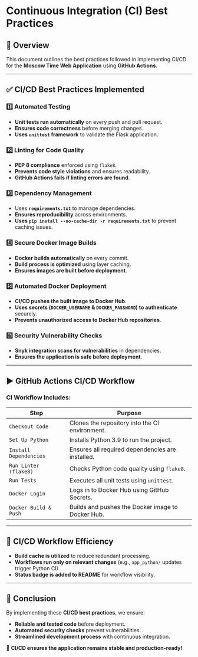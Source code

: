 # Continuous Integration (CI) Best Practices

## 📌 Overview

This document outlines the best practices followed in implementing CI/CD for the **Moscow Time Web Application** using **GitHub Actions**.

---

## ✅ CI/CD Best Practices Implemented

### **1️⃣ Automated Testing**

- **Unit tests run automatically** on every push and pull request.
- **Ensures code correctness** before merging changes.
- **Uses `unittest` framework** to validate the Flask application.

### **2️⃣ Linting for Code Quality**

- **PEP 8 compliance** enforced using `flake8`.
- **Prevents code style violations** and ensures readability.
- **GitHub Actions fails if linting errors are found**.

### **3️⃣ Dependency Management**

- Uses **`requirements.txt`** to manage dependencies.
- **Ensures reproducibility** across environments.
- **Uses `pip install --no-cache-dir -r requirements.txt`** to prevent caching issues.

### **4️⃣ Secure Docker Image Builds**

- **Docker builds automatically** on every commit.
- **Build process is optimized** using layer caching.
- **Ensures images are built before deployment**.

### **5️⃣ Automated Docker Deployment**

- **CI/CD pushes the built image to Docker Hub**.
- **Uses secrets (`DOCKER_USERNAME` & `DOCKER_PASSWORD`) to authenticate** securely.
- **Prevents unauthorized access to Docker Hub repositories**.

### **6️⃣ Security Vulnerability Checks**

- **Snyk integration scans for vulnerabilities** in dependencies.
- **Ensures the application is safe before deployment**.

---

## ▶️ GitHub Actions CI/CD Workflow

### **CI Workflow Includes:**

| **Step**             | **Purpose** |
|----------------------|------------|
| `Checkout Code`      | Clones the repository into the CI environment. |
| `Set Up Python`      | Installs Python 3.9 to run the project. |
| `Install Dependencies` | Ensures all required dependencies are installed. |
| `Run Linter (flake8)` | Checks Python code quality using `flake8`. |
| `Run Tests`         | Executes all unit tests using `unittest`. |
| `Docker Login`       | Logs in to Docker Hub using GitHub Secrets. |
| `Docker Build & Push` | Builds and pushes the Docker image to Docker Hub. |

---

## 🔄 CI/CD Workflow Efficiency

- **Build cache is utilized** to reduce redundant processing.
- **Workflows run only on relevant changes** (e.g., `app_python/` updates trigger Python CI).
- **Status badge is added to README** for workflow visibility.

---

## 🎯 Conclusion

By implementing these **CI/CD best practices**, we ensure:

- **Reliable and tested code** before deployment.
- **Automated security checks** prevent vulnerabilities.
- **Streamlined development process** with continuous integration.

🚀 **CI/CD ensures the application remains stable and production-ready!**
